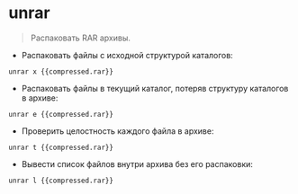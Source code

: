 # unrar

> Распаковать RAR архивы.  

- Распаковать файлы с исходной структурой каталогов:

`unrar x {{compressed.rar}}`

- Распаковать файлы в текущий каталог, потеряв структуру каталогов в архиве:

`unrar e {{compressed.rar}}`

- Проверить целостность каждого файла в архиве:

`unrar t {{compressed.rar}}`

- Вывести список файлов внутри архива без его распаковки:

`unrar l {{compressed.rar}}`
